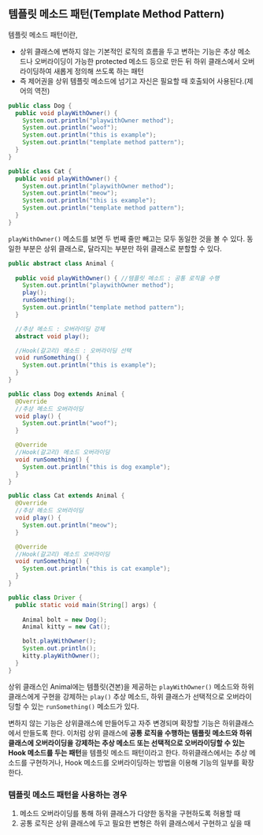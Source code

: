 ## 템플릿 메소드 패턴(Template Method Pattern)

템플릿 메소드 패턴이란,
- 상위 클래스에 변하지 않는 기본적인 로직의 흐름을 두고 변하는 기능은 추상 메소드나 오버라이딩이 가능한 protected 메소드 등으로 만든 뒤 하위 클래스에서 오버라이딩하여 새롭게 정의해 쓰도록 하는 패턴
- 즉 제어권을 상위 템플릿 메소드에 넘기고 자신은 필요할 때 호출되어 사용된다.(제어의 역전)

```java
public class Dog {
  public void playWithOwner() {
    System.out.println("playwithOwner method");
    System.out.println("woof");
    System.out.println("this is example");
    System.out.println("template method pattern");
  }
}
```

```java
public class Cat {
  public void playWithOwner() {
    System.out.println("playwithOwner method");
    System.out.println("meow");
    System.out.println("this is example");
    System.out.println("template method pattern");
  }
}
```

`playWithOwner()` 메소드를 보면 두 번째 줄만 빼고는 모두 동일한 것을 볼 수 있다.
동일한 부분은 상위 클래스로, 달라지는 부분만 하위 클래스로 분할할 수 있다.

```java
public abstract class Animal {
  
  public void playWithOwner() { //템플릿 메소드 : 공통 로직을 수행
    System.out.println("playwithOwner method");
    play();
    runSomething();
    System.out.println("template method pattern");
  }

  //추상 메소드 : 오버라이딩 강제
  abstract void play();

  //Hook(갈고리) 메소드 : 오버라이딩 선택
  void runSomething() {
    System.out.println("this is example");
  }
}
```

```java
public class Dog extends Animal {
  @Override
  //추상 메소드 오버라이딩
  void play() {
    System.out.println("woof");
  }

  @Override
  //Hook(갈고리) 메소드 오버라이딩
  void runSomething() {
    System.out.println("this is dog example");
  }
}
```

```java
public class Cat extends Animal {
  @Override
  //추상 메소드 오버라이딩
  void play() {
    System.out.println("meow");
  }

  @Override
  //Hook(갈고리) 메소드 오버라이딩
  void runSomething() {
    System.out.println("this is cat example");
  }
}
```

```java
public class Driver {
  public static void main(String[] args) {
  
    Animal bolt = new Dog();
    Animal kitty = new Cat();

    bolt.playWithOwner();
    System.out.println();
    kitty.playWithOwner();
  }
}
```

상위 클래스인 Animal에는 템플릿(견본)을 제공하는 `playWithOwner()` 메소드와 하위 클래스에게 구현을 강제하는 `play()` 추상 메소드, 하위 클래스가 선택적으로 오버라이딩할 수 있는 `runSomething()` 메소드가 있다.

변하지 않는 기능은 상위클래스에 만들어두고 자주 변경되며 확장할 기능은 하위클래스에서 만들도록 한다. 이처럼 상위 클래스에 **공통 로직을 수행하는 템플릿 메소드와 하위 클래스에 오버라이딩을 강제하는 추상 메소드 또는 선택적으로 오버라이딩할 수 있는 Hook 메소드를 두는 패턴**을 템플릿 메소드 패턴이라고 한다. 하위클래스에서는 추상 메소드를 구현하거나, Hook 메소드를 오버라이딩하는 방법을 이용해 기능의 일부를 확장한다.

### 템플릿 메소드 패턴을 사용하는 경우

1. 메소드 오버라이딩를 통해 하위 클래스가 다양한 동작을 구현하도록 허용할 때
2. 공통 로직은 상위 클래스에 두고 필요한 변형은 하위 클래스에서 구현하고 싶을 때


